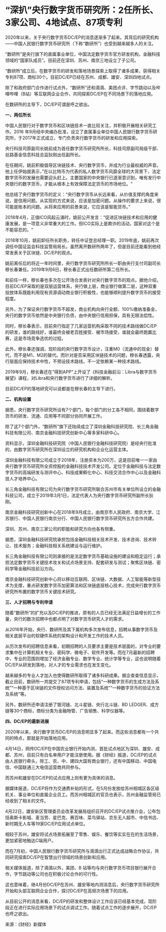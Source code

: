 # “深扒”央行数字货币研究所：2任所长、3家公司、4地试点、87项专利

2020年以来，关于央行数字货币DC/EP的消息逐渐多了起来。其背后的研究机构——中国人民银行数字货币研究所（下称“数研所”）也受到越来越多人的关注。

“数研所”是央行旗下的直属事业单位，中国法定数字货币官方研发机构，金融科技领域的“国家队成员”。目前还在深圳、苏州、南京三地设立了子公司。

“数研所”成立后，在数字货币的研发和落地场景探索上取得了诸多成果，获得相关专利87项、商标30个。目前DC/EP已经在苏州、成都、雄安、深圳四地试点。

除了和政府部门合作进行试点外，“数研所”还和滴滴、美团点评、字节跳动以及哔哩哔哩（B站）等互联网企业合作，共同探索DC/EP在不同场景下的落地应用。

在数研所的主导下，DC/EP可谓是呼之欲出。

**一、两任所长**

中国人民银行对于数字货币和区块链技术一直比较关注，并积极开展相关研究工作。2016 年9月经中央编办批准，设立了直属事业单位中国人民银行数字货币研究所，于2017年正式成立，专门负责央行数字货币的研发和应用探索。

央行科技司原副司长姚前成为首任数字货币研究所所长，科技司原副司局级干部、丝路基金信息科技总监狄刚出任副所长。

在任期间，姚前积极倡导区块链技术、央行数字货币，并成为行业最权威的声音。他上任伊始就表示，”在以比特币为代表的私人数字货币风靡全球的大背景下，法定数字货币的发展也需要迎头赶上。主要国家的中央银行已逐渐意识到，唯有发行中央银行的数字货币，才能从根本上有效保障法定货币的市场地位。“

他总结了央行数字货币的定义：“央行数字货币从长远来看，从价值支撑的角度来说，是信用问题。从实现的方式来说，应该是加密问题。从操作的要求上来说，很可能是账本的问题。从将来应用的前景来说，它应该是智能货币。”

2018年4月，正值ICO风起云涌时，姚前公开发言：“促进区块链技术和应用的健康发展，是一项意义非常重大的工作。但ICO实际上是欺诈的活动，国家对这个是不能容忍的。“

2018年10月，姚前卸任所长职务，转任中证登总经理一职。2019年底，姚前再次调任中国证监会科技监管局局长。虽然离开数研所两年了，但是目前还能看到他经常发表关于区块链、DC/EP的观点。

姚前离任后的将近一年时间里，央行数字货币研究所所长一职由央行支付司副司长穆长春兼任。2019年9月6日，穆长春正式出任数研所第二任所长。

和前任一样，穆长春也多次在公开场合发表针对央行数字货币的观点。据他介绍，目前DC/EP采取的是双层运营体系，央行做上层，商业银行做第二层，这种双重投放体系既能利用现有资源调动商业银行积极性，也能够顺利提升数字货币的接受程度。

另外，为了保证央行数字货币不超发，商业机构向央行全额、100%缴纳准备金，央行的数字货币依然是中央银行负债，由中央银行信用担保，具有无限法偿性。

同时，穆长春表示，目前央行指定了几家运营机构采取不同的技术路线做DC/EP的研发，谁的路线好，谁最终会被老百姓接受、被市场接受，谁就会最终跑赢比赛，这是市场竞争选优的过程。

此外，穆长春还强调，现阶段的央行数字货币设计，注重M0（流通中的现金）替代，而不是M1、M2的替代。而针对是否采用区块链技术的问题，穆长春透露，央行层面应保持技术中性，不预设技术路线，不一定依赖某一种技术路线。

2019年9月，穆长春还在“得到APP”上开设了《科技金融前沿：Libra与数字货币展望》课程，对Libra和央行数字货币进行了详细的解析。

目前DC/EP的落地研究可以说都是在穆长春的主导下进行。

**二、机构设置**

据悉，央行数字货币研究所设有7个部门，每个部门的分工各不相同，围绕着数字货币的研发、流通、应用等不同部分协同开展工作。

除了这7个部门外，“数研所”旗下还陆续成立了深圳金融科技研究院、长三角金融科技有限公司、南京金融科技研究创新中心等多家科研中心。

资料显示，深圳金融科技研究院（中国人民银行金融科技研究院）是经央行批准的，由数字货币研究所在深圳设立的研究机构和企业化运营主体。

深圳金融科技有限公司成立于2018年，注册资本为200万，这是目前唯一一家由央行数字货币研究所全资控股的金融科技技术开发公司。定位于金融科技与法定数字货币的高端研发与测评中心、科技成果孵化中心、科技交流合作中心以及金融科技人才培养中心。

长三角金融科技有限公司为央行数字货币研究所联合苏州市有关单位所设立的金融科技公司，成立于2019年3月1日，法定代表人为央行数字货币研究所副所长狄刚。

南京金融科技研究创新中心在2018年9月成立，由南京市人民政府、南京大学、江苏银行、中国人民银行南京分行、中国人民银行数字货币研究所五方合作共建。

深圳、苏州、南京三家公司的职能和研究方向也各有侧重。

据悉，深圳金融科技研究院承担包括金融科技相关技术开发、技术咨询、技术转让、技术服务；金融科技相关系统建设与运行维护。

长三角金融科技有限公司则承接的是法定数字货币基础设施的建设和稳定运行；承担法定数字货币关键技术攻关和试点场景支持、配套研发与测试；聚焦区块链、密码学等金融科技前沿方向。

南京金融科技研究创新中心将以移动互联网、区块链、大数据、人工智能等新型技术为支撑，重点研发数字货币加密算法和区块链底层核心技术，完成央行数字货币研究所布置的数字货币关键技术研究。

**三、人才招聘与专利申请**

随着“数研所”的扩充以及DC/EP的推进，原有的人员已经无法满足日益增长的工作量，央行的数次招聘中也都点明了对数字货币研究人才的需求。

从2016年开始，央行、数研所及其下属机构多次发布信息，招聘从事数字货币及相关底层平台的软硬件系统的架构设计和开发工作的技术人员。

从历次发布的招聘信息来看，初期招聘的人员要求主要是技术层面的，对专业的要求集中在计算机相关专业、密码学、微电子、软件开发等。而在7月最新的招聘中，专业的范围则增加了经济金融专业、数学专业、统计学等专业，这也说明随着DC/EP从研发到落地，对人才的专业需求也在发生变化。

越来越多的专业人才加入也使得数研所取得了诸多科研成果。据企查查信息显示，截止目前，数研所一共提交了87项专利申请，包括“一种数字货币的生成方法及系统”“一种基于区块链的文件授权访问方法、装置及系统”“一种数字货币的验证方法及系统”等。

另外，数研所还申请注册了银河链、北斗星链、央行北斗链、BD LEDGER、成方链等30个商标，商标分类为金融物管、广告销售、科学仪器等。

**四、DC/EP的最新进展**

2020年以来，央行数字货币DC/EP的消息明显多了起来。而这些消息都有一个共同的特点，那就是开始落地应用。

4月14日，网传DC/EP在中国农业银行开始内测，首批试点地区为深圳、雄安、成都、苏州，目前只有白名单用户才能注册使用。据《财经》报道，DC/EP的试点由人民银行牵头，除工、农、中、建四大国有商业银行，还有中国移动、中国电信、中国联通三大电信运营商共同参与。

而苏州和雄安在DC/EP的试点应用上则有更为具体的消息。

据媒体报道，DC/EP将作为交通费补贴的形式，在5月份发放给苏州相城区各区级机关、事业单位和直属企业员工。而苏州相城区的官员也表示，苏州金融监管局已经收到了相关的文件。

4月22日，雄安新区管理委员会改革发展局组织召开的DC/EP试点推介会，公布包括奥斯卡影城、麦当劳、星巴克、赛百味、菜鸟驿站、京东无人超市、中信书店、新时期无人车等19家DC/EP应用试点单位。

相较于苏州，雄安将试点场景拓展至了零售、娱乐、餐饮等实实在在的生活场景，更加紧密地触达C端用户。

而在7月初，中国人民银行数字货币研究所与滴滴出行正式达成战略合作协议，共同研究探索DC/EP在智慧出行领域的场景创新和应用。

相关媒体报道，除了滴滴以外，美团、B 站等均与央行数字货币项目银行展开合作，字节跳动等公司也在积极讨论合作的可行性。

这也意味着，继4月份DC/EP在苏州、雄安等地内测消息后，央行数字货币研究所开始和头部互联网企业合作，探讨DC/EP在高频次场景下的应用。

从目前公开的消息来看，DC/EP的研发和整体设计工作应该已经基本完成，现阶段正在进行实际应用场景下的试点调试工作。随着试点工作的逐步展开，DC/EP也呼之欲出。

来源：《财经》新媒体